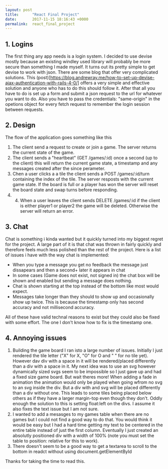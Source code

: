 ```yaml
---
layout: post
title:      "React Final Project"
date:       2017-11-15 18:16:43 +0000
permalink:  react_final_project
---
```




## 1. Logins
The first thing any app needs is a login system. I decided to use devise mostly because an existing windley used library will probably be more secure than something I made myself. It turns out its pretty simple to get devise to work with json. There are some blog that offer very complicated solutions. This (post)[https://blog.andrewray.me/how-to-set-up-devise-ajax-authentication-with-rails-4-0/] offers a very simple and effective solution and anyone who has to do this should follow it. After that all you have to do is set up a form and submit a json request to the url for whatever you want to do. Also you have to pass the credentials: "same-origin" in the opetions object for every fetch request to remember the login session between requests.

## 2. Design

The flow of the application goes something like this
1. The client send a request to create or join a game. The server returns the current state of the game.
2. The client sends a "heartbeat" (GET /games/:id) once a second (up to the client) this will return the current game state, a timestamp and any messages created after the since perameter.
3. Chen a user clicks a a tile the client sends a POST /games/:id/turn containing the index of the tile. The server resposts with the current game state. If the board is full or a player has won the server will reset the board state and swap turns before responding.
4. 4. When a user leaves the client sends DELETE /games/:id if the client is either player1 or player2 the game will be deleted. Otherwise the server will return an error.

## 3. Chat
Chat is something i kinda wanted but it quickly turned into my biggest regret for the project. A large part of it is that chat was thrown in fairly quickly and therefore feels much less polished than the rest of the project.
Here is a list of issues i have with the way chat is implemented:

*  When you type a message you get no feedback the message just dissapears and then a second+ later it appears in chat
*  In some cases (Game does not exist, not signed in) the chat box will be shown and enabled but sending a message does nothing.
*  Chat is shown starting at the top instead of the bottom like most would expect.
*  Messages take longer than they should to show up and occasionally show up twice. This is because the timestamp only has second accuracy and not millisecond accuracy.

All of these have valid technal reasons to exist but they could also be fixed with some effort. The one I don't know how to fix is the timestamp one.


## 4. Annoying issues

1. Building the game board I ran isto a large number of issues. Initially I just rendered the tile letter ("X" for X, "O" for O and " " for no tile yet). However dav div with a space in it will be rendered/placed differently than a div with a space in it. My next idea was to use an svg however dynamically sized svgs seem to be impossible so I just gave up and had a fixed size game board. But wait theres more! When adding a fade in animation the animation would only be played when going wfrom no svg to an svg inside the div. But a div with and svg will be placed differently than a div without one. This leads to some tiles being placed below others as if they have a larger margin-top even though they don't. Oddly enough the solution to this is setting float:left on the divs. I assume it also fixes the text issue but I am not sure.
2. I wanted to add a mesasges to my games table when there are no games but I could not find a good way to do that. You would think it would be easy but I had a hard time getting my text to be centered in the entire table instead of just the first column. Eventually I just created an absolutly positioned div with a width of 100% (note you must set the table to position: relative for this to work).
3. There doesn't seem to be a good way to get a textarea to scroll to the bottom in readct without using document.getElementById

Thanks for taking the time to read this.
